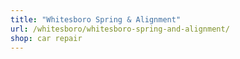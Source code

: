 ```yaml
---
title: "Whitesboro Spring & Alignment"
url: /whitesboro/whitesboro-spring-and-alignment/
shop: car repair
---
```

